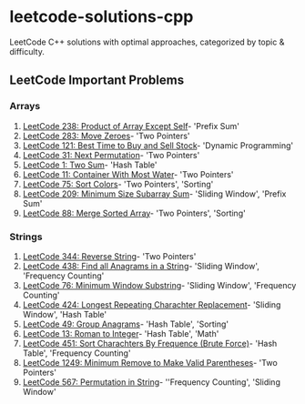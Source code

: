 # leetcode-solutions-cpp
LeetCode C++ solutions with optimal approaches, categorized by topic &amp; difficulty.

## LeetCode Important Problems
### Arrays
1. [LeetCode 238: Product of Array Except Self](./arrays/medium/0238_product_except_self_prefix_suffix.cpp)- 'Prefix Sum'
2. [LeetCode 283: Move Zeroes](./arrays/easy/0283_move_zeroes.cpp)- 'Two Pointers'
3. [LeetCode 121: Best Time to Buy and Sell Stock](./arrays/easy/0121_best_time_to_buy_and_sell_stock.cpp)- 'Dynamic Programming'
4. [LeetCode 31: Next Permutation](./arrays/medium/0031_next_permutation.cpp)- 'Two Pointers'
5. [LeetCode 1: Two Sum](./arrays/easy/0001_two_sum.cpp)- 'Hash Table'
6. [LeetCode 11: Container With Most Water](./arrays/medium/0011_container_with_most_water.cpp)- 'Two Pointers'
7. [LeetCode 75: Sort Colors](./arrays/medium/0075_sort_colors.cpp)- 'Two Pointers', 'Sorting'
8. [LeetCode 209: Minimum Size Subarray Sum](./arrays/medium/0209_minimum_size_subarray_sum.cpp)- 'Sliding Window', 'Prefix Sum'
9. [LeetCode 88: Merge Sorted Array](./arrays/easy/0088_merge_sorted_array.cpp)- 'Two Pointers', 'Sorting'

### Strings
1. [LeetCode 344: Reverse String](./strings/easy/0344_reverse_string.cpp)- 'Two Pointers'
2. [LeetCode 438: Find all Anagrams in a String](./strings/medium/0438_find_all_anagrams_in_a_string.cpp)- 'Sliding Window', 'Frequency Counting'
3. [LeetCode 76: Minimum Window Substring](./strings/hard/0076_minimum_window_substring.cpp)- 'Sliding Window', 'Frequency Counting'
4. [LeetCode 424: Longest Repeating Charachter Replacement](./strings/medium/0424_longest_repeating_character_replacement.cpp)- 'Sliding Window', 'Hash Table'
5. [LeetCode 49: Group Anagrams](./strings/medium/0049_group_anagrams.cpp)- 'Hash Table', 'Sorting'
6. [LeetCode 13: Roman to Integer](./strings/easy/0013_roman_to_integer.cpp)- 'Hash Table', 'Math'
7. [LeetCode 451: Sort Charachters By Frequence (Brute Force)](./hashmap/medium/0451_sort_characters_by_frequency_brute_force.cpp)- 'Hash Table', 'Frequency Counting'
8. [LeetCode 1249: Minimum Remove to Make Valid Parentheses](./strings/medium/1249_minimum_remove_to_make_valid_parentheses.cpp)- 'Two Pointers'
9. [LeetCode 567: Permutation in String](./strings/medium/0567_permutation_in_string.cpp)- ''Frequency Counting', 'Sliding Window'
